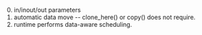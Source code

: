 0. in/inout/out parameters
1. automatic data move -- clone_here() or copy() does not require.
2. runtime performs data-aware scheduling.
